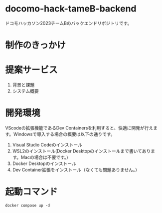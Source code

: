 # docomo-hack-tameB-backend

ドコモハッカソン2023チームBのバックエンドリポジトリです。

# 制作のきっかけ

# 提案サービス
1. 背景と課題
2. システム概要

# 開発環境
VScodeの拡張機能であるDev Containersを利用すると、快適に開発が行えます。Windowsで導入する場合の概要は以下の通りです。

1. Visual Studio Codeのインストール
2. WSL2のインストール(Docker Desktopのインストールまで書いてあります。Macの場合は不要です。)
3. Docker Desktopのインストール
4. Dev Container拡張をインストール（なくても問題ありません。）

# 起動コマンド
```
docker compose up -d
```